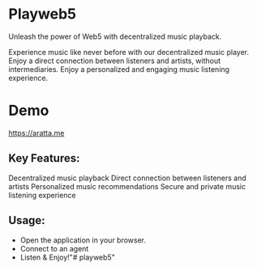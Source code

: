 # Playweb5
Unleash the power of Web5 with decentralized music playback.

Experience music like never before with our decentralized music player. Enjoy a direct connection between listeners and artists, without intermediaries. Enjoy a personalized and engaging music listening experience.

# Demo
https://aratta.me

## Key Features:

Decentralized music playback
Direct connection between listeners and artists
Personalized music recommendations
Secure and private music listening experience

## Usage:

- Open the application in your browser.
- Connect to an agent
- Listen & Enjoy!"# playweb5" 
